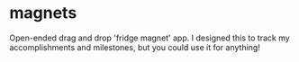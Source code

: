 # magnets
Open-ended drag and drop 'fridge magnet' app. I designed this to track my accomplishments and milestones, but you could use it for anything! 
